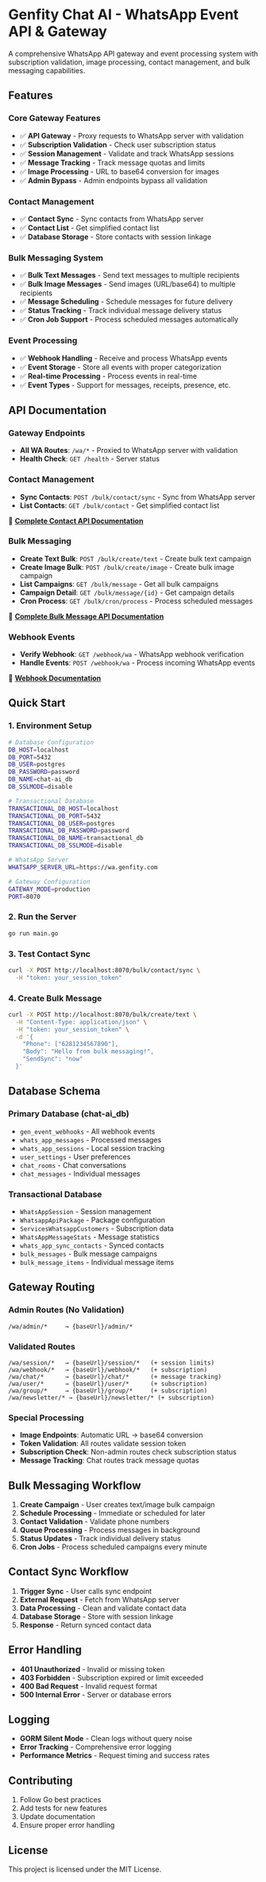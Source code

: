 # Genfity Chat AI - WhatsApp Event API & Gateway

A comprehensive WhatsApp API gateway and event processing system with subscription validation, image processing, contact management, and bulk messaging capabilities.

## Features

### Core Gateway Features
- ✅ **API Gateway** - Proxy requests to WhatsApp server with validation
- ✅ **Subscription Validation** - Check user subscription status  
- ✅ **Session Management** - Validate and track WhatsApp sessions
- ✅ **Message Tracking** - Track message quotas and limits
- ✅ **Image Processing** - URL to base64 conversion for images
- ✅ **Admin Bypass** - Admin endpoints bypass all validation

### Contact Management
- ✅ **Contact Sync** - Sync contacts from WhatsApp server
- ✅ **Contact List** - Get simplified contact list
- ✅ **Database Storage** - Store contacts with session linkage

### Bulk Messaging System
- ✅ **Bulk Text Messages** - Send text messages to multiple recipients
- ✅ **Bulk Image Messages** - Send images (URL/base64) to multiple recipients  
- ✅ **Message Scheduling** - Schedule messages for future delivery
- ✅ **Status Tracking** - Track individual message delivery status
- ✅ **Cron Job Support** - Process scheduled messages automatically

### Event Processing
- ✅ **Webhook Handling** - Receive and process WhatsApp events
- ✅ **Event Storage** - Store all events with proper categorization
- ✅ **Real-time Processing** - Process events in real-time
- ✅ **Event Types** - Support for messages, receipts, presence, etc.

## API Documentation

### Gateway Endpoints
- **All WA Routes**: `/wa/*` - Proxied to WhatsApp server with validation
- **Health Check**: `GET /health` - Server status

### Contact Management
- **Sync Contacts**: `POST /bulk/contact/sync` - Sync from WhatsApp server
- **List Contacts**: `GET /bulk/contact` - Get simplified contact list

📖 **[Complete Contact API Documentation](./CONTACT_SYNC_API.md)**

### Bulk Messaging
- **Create Text Bulk**: `POST /bulk/create/text` - Create bulk text campaign
- **Create Image Bulk**: `POST /bulk/create/image` - Create bulk image campaign
- **List Campaigns**: `GET /bulk/message` - Get all bulk campaigns
- **Campaign Detail**: `GET /bulk/message/{id}` - Get campaign details
- **Cron Process**: `GET /bulk/cron/process` - Process scheduled messages

📖 **[Complete Bulk Message API Documentation](./BULK_MESSAGE_API.md)**

### Webhook Events
- **Verify Webhook**: `GET /webhook/wa` - WhatsApp webhook verification
- **Handle Events**: `POST /webhook/wa` - Process incoming WhatsApp events

📖 **[Webhook Documentation](./WEBHOOK_DOCUMENTATION.md)**

## Quick Start

### 1. Environment Setup
```bash
# Database Configuration
DB_HOST=localhost
DB_PORT=5432
DB_USER=postgres
DB_PASSWORD=password
DB_NAME=chat-ai_db
DB_SSLMODE=disable

# Transactional Database
TRANSACTIONAL_DB_HOST=localhost
TRANSACTIONAL_DB_PORT=5432
TRANSACTIONAL_DB_USER=postgres
TRANSACTIONAL_DB_PASSWORD=password
TRANSACTIONAL_DB_NAME=transactional_db
TRANSACTIONAL_DB_SSLMODE=disable

# WhatsApp Server
WHATSAPP_SERVER_URL=https://wa.genfity.com

# Gateway Configuration
GATEWAY_MODE=production
PORT=8070
```

### 2. Run the Server
```bash
go run main.go
```

### 3. Test Contact Sync
```bash
curl -X POST http://localhost:8070/bulk/contact/sync \
  -H "token: your_session_token"
```

### 4. Create Bulk Message
```bash
curl -X POST http://localhost:8070/bulk/create/text \
  -H "Content-Type: application/json" \
  -H "token: your_session_token" \
  -d '{
    "Phone": ["6281234567890"],
    "Body": "Hello from bulk messaging!",
    "SendSync": "now"
  }'
```

## Database Schema

### Primary Database (chat-ai_db)
- `gen_event_webhooks` - All webhook events
- `whats_app_messages` - Processed messages
- `whats_app_sessions` - Local session tracking
- `user_settings` - User preferences
- `chat_rooms` - Chat conversations
- `chat_messages` - Individual messages

### Transactional Database
- `WhatsAppSession` - Session management
- `WhatsappApiPackage` - Package configuration  
- `ServicesWhatsappCustomers` - Subscription data
- `WhatsAppMessageStats` - Message statistics
- `whats_app_sync_contacts` - Synced contacts
- `bulk_messages` - Bulk message campaigns
- `bulk_message_items` - Individual message items

## Gateway Routing

### Admin Routes (No Validation)
```
/wa/admin/*     → {baseUrl}/admin/*
```

### Validated Routes
```
/wa/session/*   → {baseUrl}/session/*   (+ session limits)
/wa/webhook/*   → {baseUrl}/webhook/*   (+ subscription)
/wa/chat/*      → {baseUrl}/chat/*      (+ message tracking)
/wa/user/*      → {baseUrl}/user/*      (+ subscription)
/wa/group/*     → {baseUrl}/group/*     (+ subscription)
/wa/newsletter/* → {baseUrl}/newsletter/* (+ subscription)
```

### Special Processing
- **Image Endpoints**: Automatic URL → base64 conversion
- **Token Validation**: All routes validate session token
- **Subscription Check**: Non-admin routes check subscription status
- **Message Tracking**: Chat routes track message quotas

## Bulk Messaging Workflow

1. **Create Campaign** - User creates text/image bulk campaign
2. **Schedule Processing** - Immediate or scheduled for later
3. **Contact Validation** - Validate phone numbers
4. **Queue Processing** - Process messages in background
5. **Status Updates** - Track individual delivery status
6. **Cron Jobs** - Process scheduled campaigns every minute

## Contact Sync Workflow

1. **Trigger Sync** - User calls sync endpoint
2. **External Request** - Fetch from WhatsApp server
3. **Data Processing** - Clean and validate contact data
4. **Database Storage** - Store with session linkage
5. **Response** - Return synced contact data

## Error Handling

- **401 Unauthorized** - Invalid or missing token
- **403 Forbidden** - Subscription expired or limit exceeded
- **400 Bad Request** - Invalid request format
- **500 Internal Error** - Server or database errors

## Logging

- **GORM Silent Mode** - Clean logs without query noise
- **Error Tracking** - Comprehensive error logging
- **Performance Metrics** - Request timing and success rates

## Contributing

1. Follow Go best practices
2. Add tests for new features
3. Update documentation
4. Ensure proper error handling

## License

This project is licensed under the MIT License.
